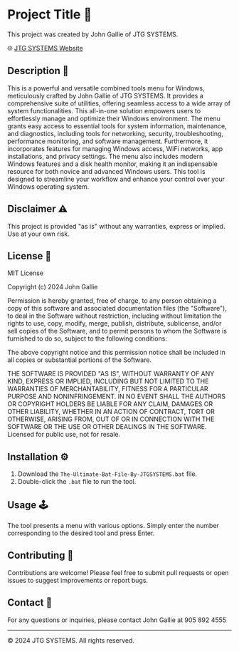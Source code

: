 # Project Title 🚀

This project was created by John Gallie of JTG SYSTEMS.

🌐 [JTG SYSTEMS Website](https://www.jtgsystems.com)

## Description 📝

This is a powerful and versatile combined tools menu for Windows, meticulously
crafted by John Gallie of JTG SYSTEMS. It provides a comprehensive suite of
utilities, offering seamless access to a wide array of system functionalities.
This all-in-one solution empowers users to effortlessly manage and optimize
their Windows environment. The menu grants easy access to essential tools for
system information, maintenance, and diagnostics, including tools for
networking, security, troubleshooting, performance monitoring, and software
management. Furthermore, it incorporates features for managing Windows access,
WiFi networks, app installations, and privacy settings. The menu also includes
modern Windows features and a disk health monitor, making it an indispensable
resource for both novice and advanced Windows users. This tool is designed to
streamline your workflow and enhance your control over your Windows operating
system.

## Disclaimer ⚠️

This project is provided "as is" without any warranties, express or implied. Use
at your own risk.

## License 📜

MIT License

Copyright (c) 2024 John Gallie

Permission is hereby granted, free of charge, to any person obtaining a copy of
this software and associated documentation files (the "Software"), to deal in
the Software without restriction, including without limitation the rights to
use, copy, modify, merge, publish, distribute, sublicense, and/or sell copies of
the Software, and to permit persons to whom the Software is furnished to do so,
subject to the following conditions:

The above copyright notice and this permission notice shall be included in all
copies or substantial portions of the Software.

THE SOFTWARE IS PROVIDED "AS IS", WITHOUT WARRANTY OF ANY KIND, EXPRESS OR
IMPLIED, INCLUDING BUT NOT LIMITED TO THE WARRANTIES OF MERCHANTABILITY, FITNESS
FOR A PARTICULAR PURPOSE AND NONINFRINGEMENT. IN NO EVENT SHALL THE AUTHORS OR
COPYRIGHT HOLDERS BE LIABLE FOR ANY CLAIM, DAMAGES OR OTHER LIABILITY, WHETHER
IN AN ACTION OF CONTRACT, TORT OR OTHERWISE, ARISING FROM, OUT OF OR IN
CONNECTION WITH THE SOFTWARE OR THE USE OR OTHER DEALINGS IN THE SOFTWARE.
Licensed for public use, not for resale.

## Installation ⚙️

1. Download the `The-Ultimate-Bat-File-By-JTGSYSTEMS.bat` file.
2. Double-click the `.bat` file to run the tool.

## Usage 🕹️

The tool presents a menu with various options. Simply enter the number
corresponding to the desired tool and press Enter.

## Contributing 🤝

Contributions are welcome! Please feel free to submit pull requests or open
issues to suggest improvements or report bugs.

## Contact 📧

For any questions or inquiries, please contact John Gallie at 905 892 4555

---

© 2024 JTG SYSTEMS. All rights reserved.
